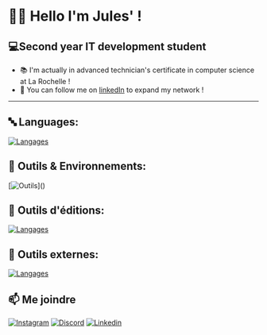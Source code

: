 # 👨‍💻 Hello I'm Jules' !
## 💻Second year IT development student
* 📚 I'm actually in advanced technician's certificate in computer science at La Rochelle !
* 🧷 You can follow me on [linkedIn](https://www.linkedin.com/in/jules-suire-ba1a18291/) to expand my network !

-----------------------------------------------------------------------------------------------------------------
## 🔤 Languages:
[![Langages](https://skillicons.dev/icons?i=js,java,flutter,py,php,mysql)]()

## 🚀 Outils & Environnements:
[![Outils](https://skillicons.dev/icons?i=wordpress,docker,ubuntu,debian,linux,windows,bash,figma,)]()
## 📝 Outils d'éditions:
[![Langages](https://skillicons.dev/icons?i=vscode,pycharm,phpstorm,idea,sublime,md,notion)]()
## 📍 Outils externes:
[![Langages](https://skillicons.dev/icons?i=unreal,blender,github,gmail,linkedin,discord,bots)]()

## 📫 Me joindre

[![Instagram](https://skillicons.dev/icons?i=instagram)](https://www.instagram.com/julesuire/)
[![Discord](https://skillicons.dev/icons?i=discord)](https://discord.gg/H6942CWPuU)
[![Linkedin](https://skillicons.dev/icons?i=linkedin)](https://fr.linkedin.com/in/jules-suire-ba1a18291)

